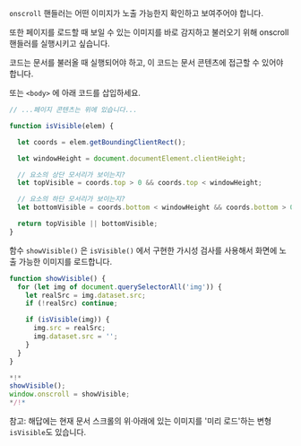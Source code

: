 `onscroll` 핸들러는 어떤 이미지가 노출 가능한지 확인하고 보여주어야 합니다.

또한 페이지를 로드할 때 보일 수 있는 이미지를 바로 감지하고 불러오기 위해 onscroll 핸들러를 실행시키고 싶습니다.

코드는 문서를 불러올 때 실행되어야 하고, 이 코드는 문서 콘텐츠에 접근할 수 있어야 합니다.

또는 `<body>` 에 아래 코드를 삽입하세요.

```js
// ...페이지 콘텐츠는 위에 있습니다...

function isVisible(elem) {

  let coords = elem.getBoundingClientRect();

  let windowHeight = document.documentElement.clientHeight;

  // 요소의 상단 모서리가 보이는지?
  let topVisible = coords.top > 0 && coords.top < windowHeight;

  // 요소의 하단 모서리가 보이는지?
  let bottomVisible = coords.bottom < windowHeight && coords.bottom > 0;

  return topVisible || bottomVisible;
}
```

함수 `showVisible()` 은 `isVisible()` 에서 구현한 가시성 검사를 사용해서 화면에 노출 가능한 이미지를 로드합니다.

```js
function showVisible() {
  for (let img of document.querySelectorAll('img')) {
    let realSrc = img.dataset.src;
    if (!realSrc) continue;

    if (isVisible(img)) {
      img.src = realSrc;
      img.dataset.src = '';
    }
  }
}

*!*
showVisible();
window.onscroll = showVisible;
*/!*
```

참고: 해답에는 현재 문서 스크롤의 위·아래에 있는 이미지를 '미리 로드'하는 변형 `isVisible`도 있습니다.